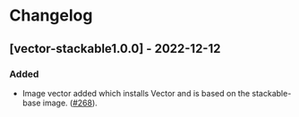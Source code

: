 # Changelog

## [vector-stackable1.0.0] - 2022-12-12

### Added

- Image vector added which installs Vector and is based on the stackable-base
  image. ([#268]).

[#268]: https://github.com/stackabletech/docker-images/pull/268
